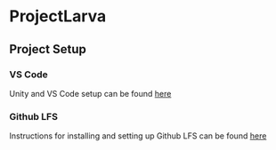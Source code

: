 # ProjectLarva

## Project Setup

### VS Code
Unity and VS Code setup can be found [here](https://code.visualstudio.com/docs/other/unity)

### Github LFS
Instructions for installing and setting up Github LFS can be found [here](https://docs.github.com/en/repositories/working-with-files/managing-large-files/installing-git-large-file-storage)